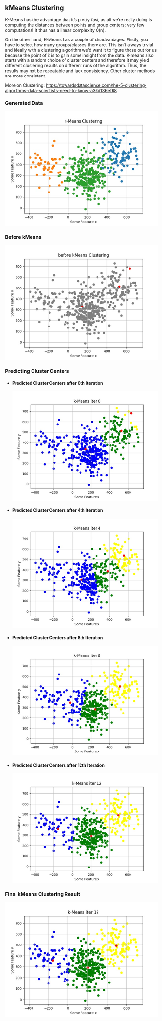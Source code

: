 ## kMeans Clustering

K-Means has the advantage that it’s pretty fast, as all we’re really doing is computing the distances between points and group centers; very few computations! It thus has a linear complexity O(n).

On the other hand, K-Means has a couple of disadvantages. Firstly, you have to select how many groups/classes there are. This isn’t always trivial and ideally with a clustering algorithm we’d want it to figure those out for us because the point of it is to gain some insight from the data. K-means also starts with a random choice of cluster centers and therefore it may yield different clustering results on different runs of the algorithm. Thus, the results may not be repeatable and lack consistency. Other cluster methods are more consistent.

More on Clustering: https://towardsdatascience.com/the-5-clustering-algorithms-data-scientists-need-to-know-a36d136ef68

### Generated Data
![](results/generated_data.jpg)

### Before kMeans
![](results/before_kmeans.jpg)

### Predicting Cluster Centers

* #### Predicted Cluster Centers after 0th Iteration
  ![](results/iter0.jpg)

* #### Predicted Cluster Centers after 4th Iteration
  ![](results/iter4.jpg)

* #### Predicted Cluster Centers after 8th Iteration
  ![](results/iter8.jpg)

* #### Predicted Cluster Centers after 12th Iteration
  ![](results/iter12.jpg)

 ### Final kMeans Clustering Result
 ![](results/iter12.jpg)
